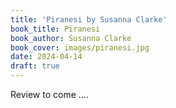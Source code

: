```yaml
---
title: 'Piranesi by Susanna Clarke'
book_title: Piranesi
book_author: Susanna Clarke
book_cover: images/piranesi.jpg
date: 2024-04-14
draft: true
---
```


Review to come ....